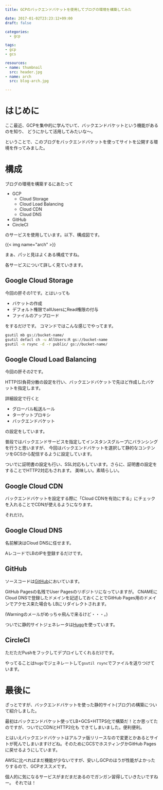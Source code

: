```yaml
---
title: GCPのバックエンドバケットを使用してブログの環境を構築してみた

date: 2017-01-02T23:23:12+09:00
draft: false

categories:
  - gcp

tags:
- gcp
- gcs

resources:
- name: thumbnail
  src: header.jpg
- name: arch
  src: blog-arch.jpg

---
```


# はじめに

ここ最近、GCPを集中的に学んでいて、バックエンドバケットという機能があるのを知り、
どうにかして活用してみたいな〜。

ということで、このブログをバックエンドバケットを使ってサイトを公開する環境を作ってみました。

# 構成

ブログの環境を構築するにあたって

- GCP
    - Cloud Storage
    - Cloud Load Balancing
    - Cloud CDN
    - Cloud DNS
- GitHub
- CircleCI

のサービスを使用しています。以下、構成図です。

{{< img name="arch" >}}

まぁ、パッと見はよくある構成ですね。

各サービスについて詳しく見ていきます。

## Google Cloud Storage

今回の肝その1です。とはいっても

- バケットの作成
- デフォルト権限でallUsersにRead権限の付与
- ファイルのアップロード

をするだけです。
コマンドではこんな感じでやってます。

```sh
gsutil mb gs://bucket-name/
gsutil defacl ch -u AllUsers:R gs://bucket-name
gsutil -m rsync -d -r public/ gs://bucket-name/
```

## Google Cloud Load Balancing

今回の肝その2です。

HTTP(S)負荷分散の設定を行い、バックエンドバケットで先ほど作成したバケットを指定します。

詳細設定で行くと

- グローバル転送ルール
- ターゲットプロキシ
- バックエンドバケット

の設定をしています。

普段ではバックエンドサービスを指定してインスタンスグループにバランシングを行うと思いますが、
今回はバックエンドバケットを選択して静的なコンテンツをGCSから配信するように設定しています。

ついでに証明書の設定も行い、SSL対応もしています。さらに、証明書の設定をすることでHTTP2対応もされます。
美味しい。素晴らしい。

## Google Cloud CDN

バックエンドバケットを設定する際に「Cloud CDNを有効にする」にチェックを入れることでCDNが使えるようになります。

それだけ。

## Google Cloud DNS

名前解決はCloud DNSに任せます。

AレコードでLBのIPを登録するだけです。

## GitHub

ソースコードは[GitHub](https://github.com/cstoku/cstoku.github.io)においています。

GitHub Pagesの名残でUser Pagesのリポジトリになっていますが。
CNAMEにCloud DNSで登録したドメインを記述しておくことでGitHub Pages用のドメインでアクセス来た場合も
LBにリダイレクトされます。

(Warningのメールがめっちゃ飛んで来るけど・・・。)

ついでに静的サイトジェネレータは[Hugo](https://gohugo.io/)を使っています。

## CircleCI

ただただPushをフックしてデプロイしてくれるだけです。

やってることは`hugo`でジェネレートして`gsutil rsync`でファイルを送りつけています。


# 最後に

ざっとですが、バックエンドバケットを使った静的サイト(ブログ)の構築について紹介しました。

最初はバックエンドバケット使ってLB+GCS+HTTPS化で構築だ！とか思ってたのですが、ついでにCDNとHTTP2化も
できてしまいました。便利便利。

とはいえバックエンドバケットはアルファ版リリースなので変更とかあるとサイトが死んでしまいますけどね。そのためにGCSでホスティングかGitHub Pagesに戻せるようにしています。

AWSに比べればまだ機能が少ないですが、安いしGCPのほうが性能がよかったりするので、GCPオススメです。

個人的に気になるサービスがまだまだあるのでガンガン習得していきたいですねー。
それでは！

